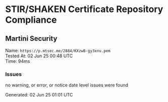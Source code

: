 # STIR/SHAKEN Certificate Repository Compliance

## Martini Security

Name: `https://p.mtsec.me/2884/KXzwB-gy3xnu.pem`\
Tested At: 02 Jun 25 00:48 UTC\
Time: 94ms

### Issues

no warning, or error, or notice date level issues were found

Generated: 02 Jun 25 01:01 UTC
